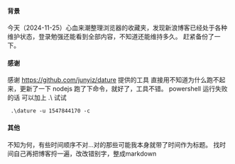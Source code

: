 
#### 背景
今天（2024-11-25）心血来潮整理浏览器的收藏夹，发现新浪博客已经处于各种维护状态，登录勉强还能看到全部内容，不知道还能维持多久。 
赶紧备份了一下。

#### 感谢
感谢 https://github.com/junyiz/dature 提供的工具
直接用不知道为什么跑不起来，更新了一下 nodejs 跑了下命令，就好了，工具不错。
powershell 运行失败的话 可以加上 .\ 试试
```
 .\dature -u 1547844170 -c
```

#### 其他
不知为何，有些时间顺序不对...对的那些可能我本身就带了时间作为标题。 
找时间自己再把博客捋一遍，改改错别字，整成markdown